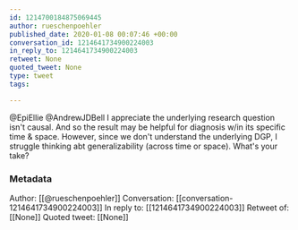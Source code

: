 ```yaml
---
id: 1214700184875069445
author: rueschenpoehler
published_date: 2020-01-08 00:07:46 +00:00
conversation_id: 1214641734900224003
in_reply_to: 1214641734900224003
retweet: None
quoted_tweet: None
type: tweet
tags:

---
```


@EpiEllie @AndrewJDBell I appreciate the underlying research question isn't causal. And so the result may be helpful for diagnosis w/in its specific time &amp; space. However, since we don't understand the underlying DGP, I struggle thinking abt generalizability (across time or space). What's your take?

### Metadata

Author: [[@rueschenpoehler]]
Conversation: [[conversation-1214641734900224003]]
In reply to: [[1214641734900224003]]
Retweet of: [[None]]
Quoted tweet: [[None]]
